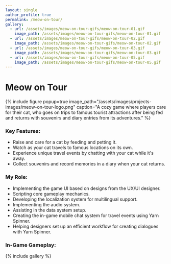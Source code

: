 ```yaml
---
layout: single
author_profile: true
permalink: /meow-on-tour/
gallery:
  - url: /assets/images/meow-on-tour-gifs/meow-on-tour-01.gif
    image_path: /assets/images/meow-on-tour-gifs/meow-on-tour-01.gif
  - url: /assets/images/meow-on-tour-gifs/meow-on-tour-02.gif
    image_path: /assets/images/meow-on-tour-gifs/meow-on-tour-02.gif
  - url: /assets/images/meow-on-tour-gifs/meow-on-tour-03.gif
    image_path: /assets/images/meow-on-tour-gifs/meow-on-tour-03.gif
  - url: /assets/images/meow-on-tour-gifs/meow-on-tour-05.gif
    image_path: /assets/images/meow-on-tour-gifs/meow-on-tour-05.gif
---
```


# Meow on Tour
{% include figure popup=true image_path="/assets/images/projects-images/meow-on-tour-logo.png" caption="A cozy game where players care for their cat, who goes on trips to famous tourist attractions after being fed and returns with souvenirs and diary entries from its adventures." %}

### Key Features:
- Raise and care for a cat by feeding and petting it.
- Watch as your cat travels to famous locations on its own.
- Experience unique travel events by chatting with your cat while it's away.
- Collect souvenirs and record memories in a diary when your cat returns.

### My Role:
- Implementing the game UI based on designs from the UX/UI designer.
- Scripting core gameplay mechanics.
- Developing the localization system for multilingual support.
- Implementing the audio system.
- Assisting in the data system setup.
- Creating the in-game mobile chat system for travel events using Yarn Spinner.
- Helping designers set up an efficient workflow for creating dialogues with Yarn Spinner.

### In-Game Gameplay:
{% include gallery %}
